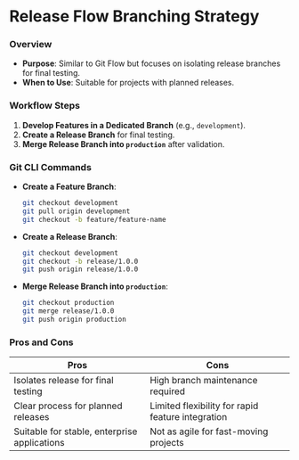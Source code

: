 # Release Flow Branching Strategy

### Overview
- **Purpose**: Similar to Git Flow but focuses on isolating release branches for final testing.
- **When to Use**: Suitable for projects with planned releases.

### Workflow Steps
1. **Develop Features in a Dedicated Branch** (e.g., `development`).
2. **Create a Release Branch** for final testing.
3. **Merge Release Branch into `production`** after validation.

### Git CLI Commands
- **Create a Feature Branch**:
  ```bash
  git checkout development
  git pull origin development
  git checkout -b feature/feature-name
  ```
- **Create a Release Branch**:
  ```bash
  git checkout development
  git checkout -b release/1.0.0
  git push origin release/1.0.0
  ```
- **Merge Release Branch into `production`**:
  ```bash
  git checkout production
  git merge release/1.0.0
  git push origin production
  ```

### Pros and Cons
| Pros | Cons |
|------|------|
| Isolates release for final testing | High branch maintenance required |
| Clear process for planned releases | Limited flexibility for rapid feature integration |
| Suitable for stable, enterprise applications | Not as agile for fast-moving projects |
